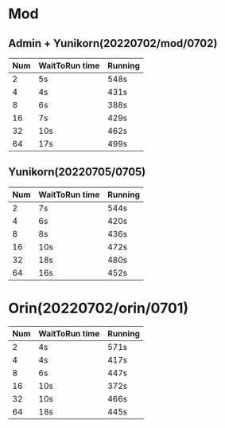 # Mod

## Admin + Yunikorn(20220702/mod/0702)
Num | WaitToRun time | Running |
| - |       -      |     -   |
| 2 | 5s | 548s |
| 4 | 4s | 431s |
| 8 | 6s | 388s |
| 16| 7s | 429s |
| 32| 10s | 462s |
| 64| 17s | 499s |

## Yunikorn(20220705/0705)
 
Num | WaitToRun time | Running |
| - |       -      |     -   |
| 2 | 7s | 544s |
| 4 | 6s | 420s |
| 8 | 8s | 436s |
| 16| 10s | 472s |
| 32| 18s | 480s |
| 64| 16s | 452s |

# Orin(20220702/orin/0701)

Num | WaitToRun time | Running |
| - |       -      |     -   |
| 2 | 4s | 571s |
| 4 | 4s | 417s |
| 8 | 6s | 447s |
| 16| 10s | 372s |
| 32| 10s | 466s |
| 64| 18s | 445s |
